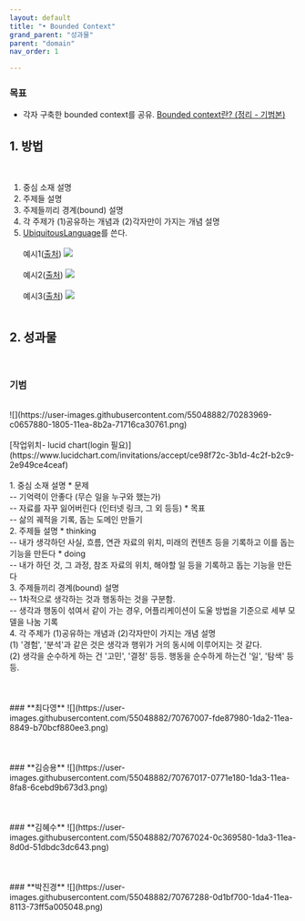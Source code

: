 ```yaml
---
layout: default
title: "• Bounded Context"
grand_parent: "성과물"
parent: "domain"
nav_order: 1

---
```


### **목표**

* 각자 구축한 bounded context를 공유. [Bounded context란? (정리 - 기범본)](../../../2_study_theory/docs/0.concepts/bounded-context.md)

## 1. 방법
<br>

1. 중심 소재 설명
2. 주제들 설명
3. 주제들끼리 경계(bound) 설명
4. 각 주제가 (1)공유하는 개념과 (2)각자만이 가지는 개념 설명
5. [UbiquitousLanguage](https://martinfowler.com/bliki/UbiquitousLanguage.html)를 쓴다.
<br><br>
예시1([출처](https://martinfowler.com/bliki/BoundedContext.html))
![](https://martinfowler.com/bliki/images/boundedContext/sketch.png)
<br><br>
예시2([출처](https://www.informatik-aktuell.de/entwicklung/methoden/ddd-context-is-king-kein-context-keine-microservices.html))
![](https://www.informatik-aktuell.de/fileadmin/templates/wr/pics/Artikel/02_Entwicklung/Methoden/DDD_Abb9_Martincevic.png)
<br><br>
예시3([출처](https://jaxenter.de/domain-driven-design-2475))
![](https://jaxenter.de/wp-content/uploads/2013/09/kernland_ddd_2.jpg)
<br><br>

## 2. 성과물
<br>

### 기범
<br>
![](https://user-images.githubusercontent.com/55048882/70283969-c0657880-1805-11ea-8b2a-71716ca30761.png)
<br><br>
[작업위치- lucid chart(login 필요)](https://www.lucidchart.com/invitations/accept/ce98f72c-3b1d-4c2f-b2c9-2e949ce4ceaf)
<br><br>
1. 중심 소재 설명
* 문제
<br>-- 기억력이 안좋다 (무슨 일을 누구와 했는가)
<br>-- 자료를 자꾸 잃어버린다 (인터넷 링크, 그 외 등등)
* 목표
<br>-- 삶의 궤적을 기록, 돕는 도메인 만들기
<br>
2. 주제들 설명
* thinking
<br>-- 내가 생각하던 사실, 흐름, 연관 자료의 위치, 미래의 컨텐츠 등을 기록하고 이를 돕는 기능을 만든다
* doing
<br>-- 내가 하던 것, 그 과정, 참조 자료의 위치, 해야할 일 등을 기록하고 돕는 기능을 만든다
<br>
3. 주제들끼리 경계(bound) 설명
<br>-- 1차적으로 생각하는 것과 행동하는 것을 구분함.
<br>-- 생각과 행동이 섞여서 같이 가는 경우, 어플리케이션이 도울 방법을 기준으로 세부 모델을 나눔
기록
<br>
4. 각 주제가 (1)공유하는 개념과 (2)각자만이 가지는 개념 설명
<br>(1) '경험', '분석'과 같은 것은 생각과 행위가 거의 동시에 이루어지는 것 같다.
<br>(2) 생각을 순수하게 하는 건 '고민', '결정' 등등. 행동을 순수하게 하는건 '일', '탐색' 등등.
<br><br><br><br>
### **최다영**
![](https://user-images.githubusercontent.com/55048882/70767007-fde87980-1da2-11ea-8849-b70bcf880ee3.png)
<br><br><br><br>
### **김승용**
![](https://user-images.githubusercontent.com/55048882/70767017-0771e180-1da3-11ea-8fa8-6cebd9b673d3.png)
<br><br><br><br>
### **김혜수**
![](https://user-images.githubusercontent.com/55048882/70767024-0c369580-1da3-11ea-8d0d-51dbdc3dc643.png)
<br><br><br><br>
### **박진경**
![](https://user-images.githubusercontent.com/55048882/70767288-0d1bf700-1da4-11ea-8113-73ff5a005048.png)